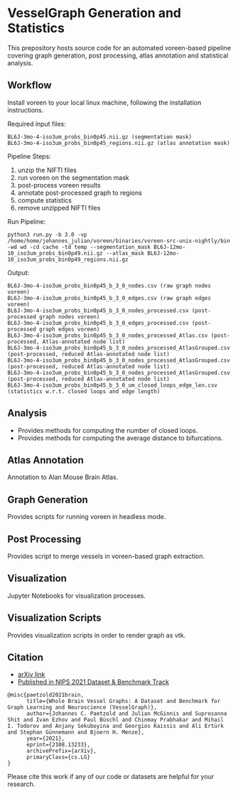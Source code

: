 # VesselGraph Generation and Statistics

This prepository hosts source code for an automated voreen-based pipeline covering graph generation, post processing, atlas annotation and statistical analysis. 

## Workflow 

Install voreen to your local linux machine, following the installation instructions.

Required input files:

```
BL6J-3mo-4-iso3um_probs_bin0p45.nii.gz (segmentation mask)
BL6J-3mo-4-iso3um_probs_bin0p45_regions.nii.gz (atlas annotation mask)
```

Pipeline Steps:

1. unzip the NIFTI files
2. run voreen on the segmentation mask
3. post-process voreen results
4. annotate post-processed graph to regions
5. compute statistics
6. remove unzipped NIFTI files

Run Pipeline:

```
python3 run.py -b 3.0 -vp /home/home/johannes_julian/voreen/binaries/voreen-src-unix-nightly/bin -wd wd -cd cache -td temp --segmentation_mask BL6J-12mo-10_iso3um_probs_bin0p49.nii.gz --atlas_mask BL6J-12mo-10_iso3um_probs_bin0p49_regions.nii.gz
```


Output:

```
BL6J-3mo-4-iso3um_probs_bin0p45_b_3_0_nodes.csv (raw graph nodes voreen)
BL6J-3mo-4-iso3um_probs_bin0p45_b_3_0_edges.csv (raw graph edges voreen)
BL6J-3mo-4-iso3um_probs_bin0p45_b_3_0_nodes_processed.csv (post-processed graph nodes voreen)
BL6J-3mo-4-iso3um_probs_bin0p45_b_3_0_edges_processed.csv (post-processed graph edges voreen)
BL6J-3mo-4-iso3um_probs_bin0p45_b_3_0_nodes_processed_Atlas.csv (post-processed, Atlas-annotated node list)
BL6J-3mo-4-iso3um_probs_bin0p45_b_3_0_nodes_processed_AtlasGrouped.csv (post-processed, reduced Atlas-annotated node list)
BL6J-3mo-4-iso3um_probs_bin0p45_b_3_0_nodes_processed_AtlasGrouped.csv (post-processed, reduced Atlas-annotated node list)
BL6J-3mo-4-iso3um_probs_bin0p45_b_3_0_nodes_processed_AtlasGrouped.csv (post-processed, reduced Atlas-annotated node list)
BL6J-3mo-4-iso3um_probs_bin0p45_b_3_0_um_closed_loops_edge_len.csv (statistics w.r.t. closed loops and edge length)
```

## Analysis

- Provides methods for computing the number of closed loops.
- Provides methods for computing the average distance to bifurcations.

## Atlas Annotation

Annotation to Alan Mouse Brain Atlas.

## Graph Generation 

Provides scripts for running voreen in headless mode. 

## Post Processing

Provides script to merge vessels in voreen-based graph extraction. 

## Visualization

Jupyter Notebooks for visualization processes.

## Visualization Scripts

Provides visualization scripts in order to render graph as vtk.

## Citation

- [arXiv link](https://arxiv.org/abs/2108.13233)
- [Published in NIPS 2021 Dataset & Benchmark Track](https://nips.cc/Conferences/2021/ScheduleMultitrack?event=29873)

```
@misc{paetzold2021brain,
      title={Whole Brain Vessel Graphs: A Dataset and Benchmark for Graph Learning and Neuroscience (VesselGraph)}, 
      author={Johannes C. Paetzold and Julian McGinnis and Suprosanna Shit and Ivan Ezhov and Paul Büschl and Chinmay Prabhakar and Mihail I. Todorov and Anjany Sekuboyina and Georgios Kaissis and Ali Ertürk and Stephan Günnemann and Bjoern H. Menze},
      year={2021},
      eprint={2108.13233},
      archivePrefix={arXiv},
      primaryClass={cs.LG}
}
```
Please cite this work if any of our code or datasets are helpful for your research. 
